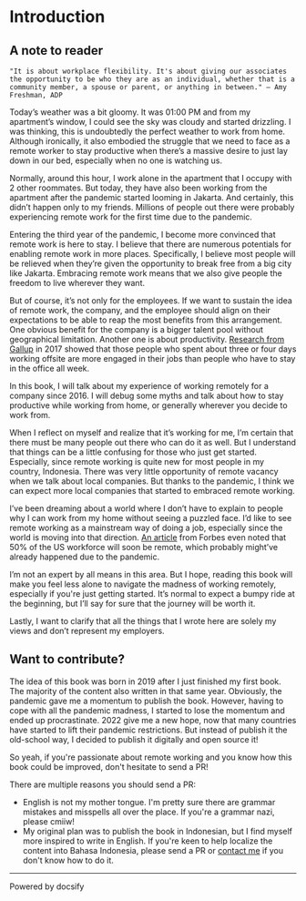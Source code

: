 # Introduction

## A note to reader

<output data-lang="">

`"It is about workplace flexibility. It's about giving our associates the opportunity to be who they are as an individual, whether that is a community member, a spouse or parent, or anything in between." — Amy Freshman, ADP`

</output>

Today’s weather was a bit gloomy. It was 01:00 PM and from my apartment’s window, I could see the sky was cloudy and started drizzling. I was thinking, this is undoubtedly the perfect weather to work from home. Although ironically, it also embodied the struggle that we need to face as a remote worker to stay productive when there’s a massive desire to just lay down in our bed, especially when no one is watching us.

Normally, around this hour, I work alone in the apartment that I occupy with 2 other roommates. But today, they have also been working from the apartment after the pandemic started looming in Jakarta. And certainly, this didn’t happen only to my friends. Millions of people out there were probably experiencing remote work for the first time due to the pandemic.

Entering the third year of the pandemic, I become more convinced that remote work is here to stay. I believe that there are numerous potentials for enabling remote work in more places. Specifically, I believe most people will be relieved when they’re given the opportunity to break free from a big city like Jakarta. Embracing remote work means that we also give people the freedom to live wherever they want. 

But of course, it’s not only for the employees. If we want to sustain the idea of remote work, the company, and the employee should align on their expectations to be able to reap the most benefits from this arrangement. One obvious benefit for the company is a bigger talent pool without geographical limitation. Another one is about productivity. [Research from Gallup](https://www.gallup.com/workplace/236375/engaged-remote-workforce.aspx) in 2017 showed that those people who spent about three or four days working offsite are more engaged in their jobs than people who have to stay in the office all week. 

In this book, I will talk about my experience of working remotely for a company since 2016. I will debug some myths and talk about how to stay productive while working from home, or generally wherever you decide to work from. 

When I reflect on myself and realize that it’s working for me, I’m certain that there must be many people out there who can do it as well. But I understand that things can be a little confusing for those who just get started. Especially, since remote working is quite new for most people in my country, Indonesia. There was very little opportunity of remote vacancy when we talk about local companies. But thanks to the pandemic, I think we can expect more local companies that started to embraced remote working. 

I’ve been dreaming about a world where I don’t have to explain to people why I can work from my home without seeing a puzzled face. I’d like to see remote working as a mainstream way of doing a job, especially since the world is moving into that direction. [An article](https://www.forbes.com/sites/samantharadocchia/2018/07/31/50-of-the-us-workforce-will-soon-be-remote-heres-how-founders-can-manage-flexible-working-styles/#5b27a20b5767) from Forbes even noted that 50% of the US workforce will soon be remote, which probably might’ve already happened due to the pandemic. 

I’m not an expert by all means in this area. But I hope, reading this book will make you feel less alone to navigate the madness of working remotely, especially if you're just getting started. It’s normal to expect a bumpy ride at the beginning, but I’ll say for sure that the journey will be worth it.

Lastly, I want to clarify that all the things that I wrote here are solely my views and don’t represent my employers.

## Want to contribute?

The idea of this book was born in 2019 after I just finished my first book. The majority of the content also written in that same year. Obviously, the pandemic gave me a momentum to publish the book. However, having to cope with all the pandemic madness, I started to lose the momentum and ended up procrastinate. 2022 give me a new hope, now that many countries have started to lift their pandemic restrictions. But instead of publish it the old-school way, I decided to publish it digitally and open source it!

So yeah, if you're passionate about remote working and you know how this book could be improved, don't hesitate to send a PR!

There are multiple reasons you should send a PR: 

- English is not my mother tongue. I'm pretty sure there are grammar mistakes and misspells all over the place. If you're a grammar nazi, please cmiiw!
- My original plan was to publish the book in Indonesian, but I find myself more inspired to write in English. If you're keen to help localize the content into Bahasa Indonesia, please send a PR or [contact me](https://kelimuttu.co/contact/) if you don't know how to do it. 

----

<a href="https://docsify.js.org" target="_blank" style="color: inherit; font-weight: normal; text-decoration: none;">Powered by docsify</a>